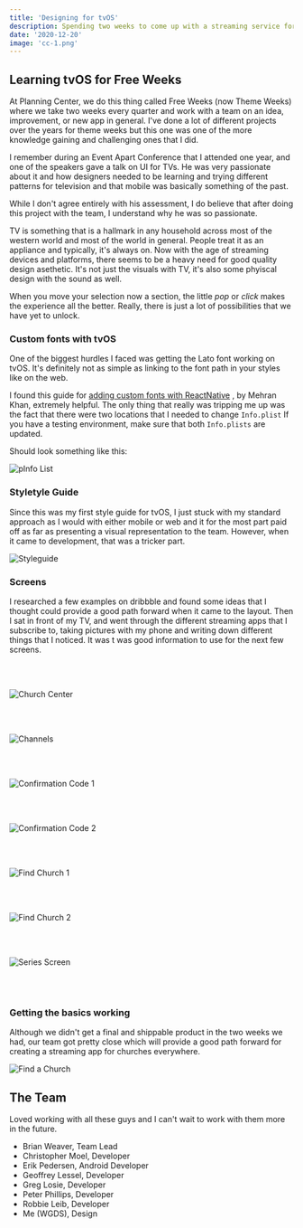 ```yaml
---
title: 'Designing for tvOS'
description: Spending two weeks to come up with a streaming service for tvOS using React Native
date: '2020-12-20'
image: 'cc-1.png'
---
```


## Learning tvOS for Free Weeks

At Planning Center, we do this thing called Free Weeks (now Theme Weeks) where we take two weeks every quarter and work with a team on an idea, improvement, or new app in general. I've done a lot of different projects over the years for theme weeks but this one was one of the more knowledge gaining and challenging ones that I did.

I remember during an Event Apart Conference that I attended one year, and one of the speakers gave a talk on UI for TVs. He was very passionate about it and how designers needed to be learning and trying different patterns for television and that mobile was basically something of the past.

While I don't agree entirely with his assessment, I do believe that after doing this project with the team, I understand why he was so passionate.

TV is something that is a hallmark in any household across most of the western world and most of the world in general. People treat it as an appliance and typically, it's always on. Now with the age of streaming devices and platforms, there seems to be a heavy need for good quality design asethetic. It's not just the visuals with TV, it's also some phyiscal design with the sound as well.

When you move your selection now a section, the little _pop_ or _click_ makes the experience all the better. Really, there is just a lot of possibilities that we have yet to unlock.

### Custom fonts with tvOS

One of the biggest hurdles I faced was getting the Lato font working on tvOS. It's definitely not as simple as linking to the font path in your styles like on the web.

I found this guide for [adding custom fonts with ReactNative](https://mehrankhandev.medium.com/ultimate-guide-to-use-custom-fonts-in-react-native-77fcdf859cf4) , by Mehran Khan, extremely helpful. The only thing that really was tripping me up was the fact that there were two locations that I needed to change `Info.plist` If you have a testing environment, make sure that both `Info.plists` are updated.

Should look something like this:

![pInfo List](info-list.png)

### Styletyle Guide

Since this was my first style guide for tvOS, I just stuck with my standard approach as I would with either mobile or web and it for the most part paid off as far as presenting a visual representation to the team. However, when it came to development, that was a tricker part.

![Styleguide](styleguide.png)

### Screens

I researched a few examples on dribbble and found some ideas that I thought could provide a good path forward when it came to the layout. Then I sat in front of my TV, and went through the different streaming apps that I subscribe to, taking pictures with my phone and writing down different things that I noticed. It was t was good information to use for the next few screens.

<br>
<br>

![Church Center](church-center-screen.png)

<br>
<br>

![Channels](channels-screen.png)

<br>
<br>

![Confirmation Code 1](confirmation-code-1.png)

<br>
<br>

![Confirmation Code 2](confirmation-code-2.png)

<br>
<br>

![Find Church 1](find-church-1.png)

<br>
<br>

![Find Church 2](find-church-2.png)

<br>
<br>

![Series Screen](series-screen.png)

<br>
<br>

### Getting the basics working

Although we didn't get a final and shippable product in the two weeks we had, our team got pretty close which will provide a good path forward for creating a streaming app for churches everywhere.

![Find a Church](tvOS.gif)

## The Team

Loved working with all these guys and I can't wait to work with them more in the future.

- Brian Weaver, Team Lead
- Christopher Moel, Developer
- Erik Pedersen, Android Developer
- Geoffrey Lessel, Developer
- Greg Losie, Developer
- Peter Phillips, Developer
- Robbie Leib, Developer
- Me (WGDS), Design
